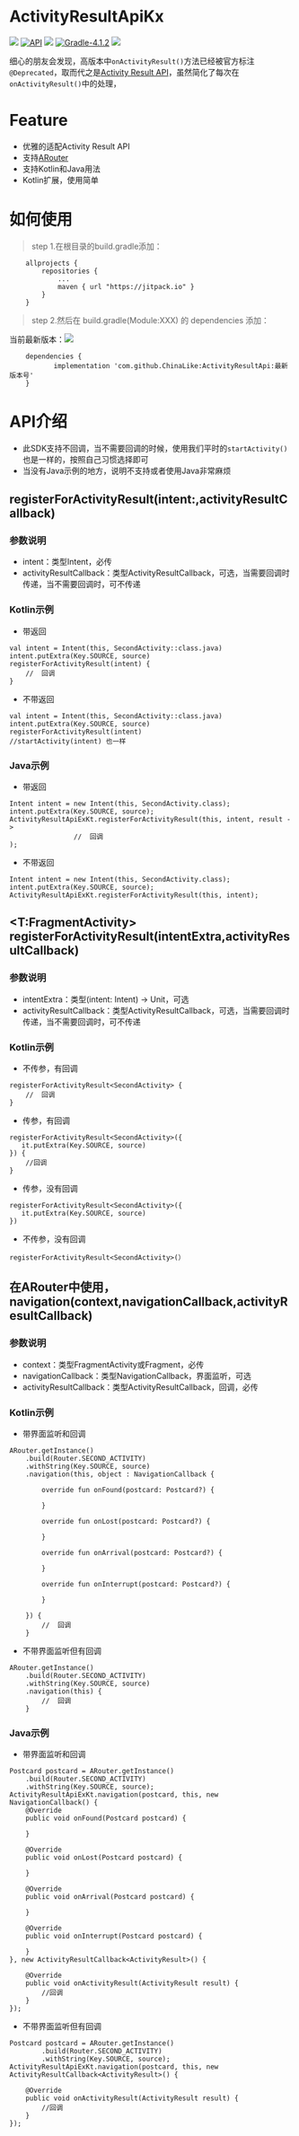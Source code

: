 # ActivityResultApiKx
[![](https://img.shields.io/badge/platform-android-brightgreen.svg)](https://developer.android.com/index.html)  [![API](https://img.shields.io/badge/API-17%2B-blue.svg?style=flat)](https://android-arsenal.com/api?level=17)  [![](https://jitpack.io/v/ChinaLike/ActivityResultApi.svg)](https://jitpack.io/#ChinaLike/ActivityResultApi)  [![Gradle-4.1.2](https://img.shields.io/badge/Gradle-4.1.2-brightgreen.svg)](https://img.shields.io/badge/Gradle-4.1.2-brightgreen.svg)  [![](https://img.shields.io/badge/language-kotlin-brightgreen.svg)](https://kotlinlang.org/)

细心的朋友会发现，高版本中`onActivityResult()`方法已经被官方标注`@Deprecated`，取而代之是[Activity Result API](https://developer.android.com/training/basics/intents/result)，虽然简化了每次在`onActivityResult()`中的处理，

# Feature

+ 优雅的适配Activity Result API
+ 支持[ARouter](https://github.com/alibaba/ARouter)
+ 支持Kotlin和Java用法
+ Kotlin扩展，使用简单

# 如何使用

> step 1.在根目录的build.gradle添加：

```
	allprojects {
		repositories {
			...
			maven { url "https://jitpack.io" }
		}
	}
```

> step 2.然后在 build.gradle(Module:XXX) 的 dependencies 添加：

当前最新版本：[![](https://jitpack.io/v/ChinaLike/ActivityResultApi.svg)](https://jitpack.io/#ChinaLike/ActivityResultApi)

```
	dependencies {
           implementation 'com.github.ChinaLike:ActivityResultApi:最新版本号'
	}
```

# API介绍

+ 此SDK支持不回调，当不需要回调的时候，使用我们平时的`startActivity()`也是一样的，按照自己习惯选择即可
+ 当没有Java示例的地方，说明不支持或者使用Java非常麻烦

## registerForActivityResult(intent:,activityResultCallback)

### 参数说明

+ intent：类型Intent，必传
+ activityResultCallback：类型ActivityResultCallback<ActivityResult>，可选，当需要回调时传递，当不需要回调时，可不传递

### Kotlin示例

+ 带返回

```
val intent = Intent(this, SecondActivity::class.java)
intent.putExtra(Key.SOURCE, source)
registerForActivityResult(intent) {
	//	回调
}
```

+ 不带返回

```
val intent = Intent(this, SecondActivity::class.java)
intent.putExtra(Key.SOURCE, source)
registerForActivityResult(intent)
//startActivity(intent) 也一样
```

### Java示例

+ 带返回

```
Intent intent = new Intent(this, SecondActivity.class);
intent.putExtra(Key.SOURCE, source);
ActivityResultApiExKt.registerForActivityResult(this, intent, result -> 
            	//	回调
);
```

+ 不带返回

```
Intent intent = new Intent(this, SecondActivity.class);
intent.putExtra(Key.SOURCE, source);
ActivityResultApiExKt.registerForActivityResult(this, intent);
```

## <T:FragmentActivity> registerForActivityResult(intentExtra,activityResultCallback)

### 参数说明

+ intentExtra：类型(intent: Intent) -> Unit，可选
+ activityResultCallback：类型ActivityResultCallback<ActivityResult>，可选，当需要回调时传递，当不需要回调时，可不传递

### Kotlin示例

+ 不传参，有回调

```
registerForActivityResult<SecondActivity> {
	//	回调
}
```

+ 传参，有回调

```
registerForActivityResult<SecondActivity>({
   it.putExtra(Key.SOURCE, source)
}) {
	//回调
}
```

+ 传参，没有回调

```
registerForActivityResult<SecondActivity>({
   it.putExtra(Key.SOURCE, source)
})
```

+ 不传参，没有回调

```
registerForActivityResult<SecondActivity>(）
```

## 在ARouter中使用，navigation(context,navigationCallback,activityResultCallback)

### 参数说明

+ context：类型FragmentActivity或Fragment，必传
+ navigationCallback：类型NavigationCallback，界面监听，可选
+ activityResultCallback：类型ActivityResultCallback<ActivityResult>，回调，必传

### Kotlin示例

+ 带界面监听和回调

```
ARouter.getInstance()
    .build(Router.SECOND_ACTIVITY)
    .withString(Key.SOURCE, source)
    .navigation(this, object : NavigationCallback {

        override fun onFound(postcard: Postcard?) {
            
        }

        override fun onLost(postcard: Postcard?) {

        }

        override fun onArrival(postcard: Postcard?) {

        }

        override fun onInterrupt(postcard: Postcard?) {

        }

    }) {
		//	回调
    }
```

+ 不带界面监听但有回调

```
ARouter.getInstance()
    .build(Router.SECOND_ACTIVITY)
    .withString(Key.SOURCE, source)
    .navigation(this) {
		//	回调
    }
```

### Java示例

+ 带界面监听和回调

```
Postcard postcard = ARouter.getInstance()
    .build(Router.SECOND_ACTIVITY)
    .withString(Key.SOURCE, source);
ActivityResultApiExKt.navigation(postcard, this, new NavigationCallback() {
    @Override
    public void onFound(Postcard postcard) {
        
    }

    @Override
    public void onLost(Postcard postcard) {

    }

    @Override
    public void onArrival(Postcard postcard) {

    }

    @Override
    public void onInterrupt(Postcard postcard) {

    }
}, new ActivityResultCallback<ActivityResult>() {

    @Override
    public void onActivityResult(ActivityResult result) {
        //回调
    }
});
```

+ 不带界面监听但有回调

```
Postcard postcard = ARouter.getInstance()
        .build(Router.SECOND_ACTIVITY)
        .withString(Key.SOURCE, source);
ActivityResultApiExKt.navigation(postcard, this, new ActivityResultCallback<ActivityResult>() {

    @Override
    public void onActivityResult(ActivityResult result) {
        //回调
    }
});
```


